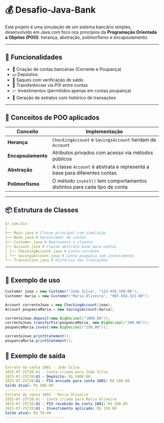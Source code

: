 # 💰 Desafio-Java-Bank

Este projeto é uma simulação de um sistema bancário simples, desenvolvido em Java com foco nos princípios da **Programação Orientada a Objetos (POO)**: herança, abstração, polimorfismo e encapsulamento.

---

## 🚀 Funcionalidades

- 📂 Criação de contas bancárias (Corrente e Poupança)
- 💵 Depósitos
- 🏧 Saques com verificação de saldo
- 🔁 Transferências via PIX entre contas
- 📈 Investimentos (permitidos apenas em contas poupança)
- 🧾 Geração de extratos com histórico de transações

---

## 🧠 Conceitos de POO aplicados

| Conceito        | Implementação                                                                 |
|-----------------|--------------------------------------------------------------------------------|
| **Herança**     | `CheckingAccount` e `SavingsAccount` herdam de `Account`                      |
| **Encapsulamento** | Atributos privados com acesso via métodos públicos                          |
| **Abstração**   | A classe `Account` é abstrata e representa a base para diferentes contas      |
| **Polimorfismo**| O método `invest()` tem comportamentos distintos para cada tipo de conta      |

---

## 📦 Estrutura de Classes
```yaml
br.com.dio
│
├── Main.java # Classe principal com simulação
├── Bank.java # Gerenciador de contas
├── Customer.java # Representa o cliente
├── Account.java # Classe abstrata base para contas
│ ├── CheckingAccount.java # Conta corrente
│ └── SavingsAccount.java # Conta poupança com investimento
└── Transaction.java # Histórico das transações
````

---

## 🧪 Exemplo de uso

```java
Customer joao = new Customer("João Silva", "123.456.789-00");
Customer maria = new Customer("Maria Oliveira", "987.654.321-00");

Account correnteJoao = new CheckingAccount(joao);
Account poupancaMaria = new SavingsAccount(maria);

correnteJoao.deposit(new BigDecimal("1000.00"));
correnteJoao.transferPix(poupancaMaria, new BigDecimal("200.00"));
poupancaMaria.invest(new BigDecimal("150.00"));

correnteJoao.printStatement();
poupancaMaria.printStatement();
```

## 📄 Exemplo de saída
```yaml
Extrato da conta 1001 - João Silva
2025-07-25T20:41 - Conta criada para João Silva
2025-07-25T20:41 - Depósito: R$ 1000.00
2025-07-25T20:41 - PIX enviado para conta 1002: R$ 200.00
Saldo atual: R$ 800.00
---------------------------
Extrato da conta 1002 - Maria Oliveira
2025-07-25T20:41 - Conta criada para Maria Oliveira
2025-07-25T20:41 - PIX recebido da conta 1001: R$ 200.00
2025-07-25T20:41 - Investimento aplicado: R$ 150.00
Saldo atual: R$ 50.00
---------------------------
```

